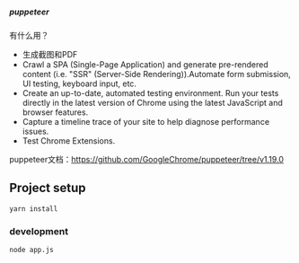 ##### puppeteer

有什么用？
* 生成截图和PDF
* Crawl a SPA (Single-Page Application) and generate pre-rendered content (i.e. "SSR" (Server-Side Rendering)).Automate form submission, UI testing, keyboard input, etc.
* Create an up-to-date, automated testing environment. Run your tests directly in the latest version of Chrome using the latest JavaScript and browser features.
* Capture a timeline trace of your site to help diagnose performance issues.
* Test Chrome Extensions.

puppeteer文档：https://github.com/GoogleChrome/puppeteer/tree/v1.19.0


## Project setup
```
yarn install
```

### development
```
node app.js
```


